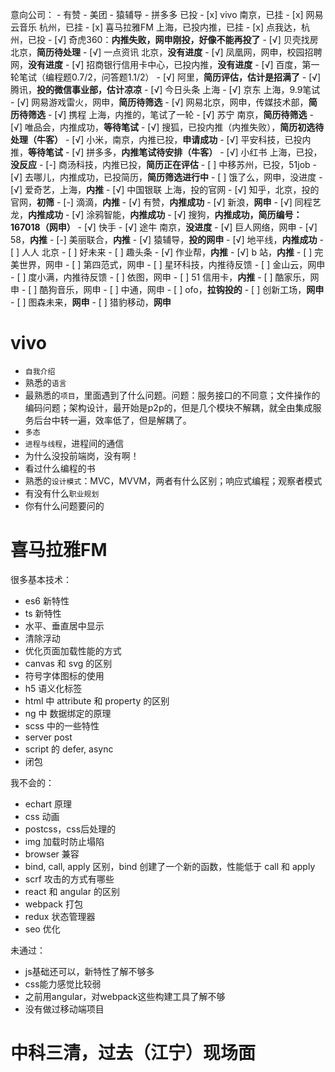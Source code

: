 意向公司：
    - 有赞
    - 美团
    - 猿辅导
    - 拼多多
已投
    - [x] vivo 南京，已挂
    - [x] 网易云音乐 杭州，已挂
    - [x] 喜马拉雅FM 上海，已投内推，已挂
    - [x] 点我达，杭州，已投
    - [√] 奇虎360：**内推失败，网申刚投，好像不能再投了**
    - [√] 贝壳找房 北京，**简历待处理**
    - [√] 一点资讯 北京，**没有进度**
    - [√] 凤凰网，网申，校园招聘网，**没有进度**
    - [√] 招商银行信用卡中心，已投内推，**没有进度**
    - [√] 百度，第一轮笔试（编程题0.7/2，问答题1.1/2）
    - [√] 阿里，**简历评估，估计是招满了**
    - [√] 腾讯，**投的微信事业部，估计凉凉**
    - [√] 今日头条 上海
    - [√] 京东 上海，9.9笔试
    - [√] 网易游戏雷火，网申，**简历待筛选**
    - [√] 网易北京，网申，传媒技术部，**简历待筛选**
    - [√] 携程 上海，内推的，笔试了一轮
    - [√] 苏宁 南京，**简历待筛选**
    - [√] 唯品会，内推成功，**等待笔试**
    - [√] 搜狐，已投内推（内推失败），**简历初选待处理（牛客）**
    - [√] 小米，南京，内推已投，**申请成功**
    - [√] 平安科技，已投内推，**等待笔试**
    - [√] 拼多多，**内推笔试待安排（牛客）**
    - [√] 小红书 上海，已投，**没反应**
    - [-] 商汤科技，内推已投，**简历正在评估**
    - [ ] 中移苏州，已投，51job
    - [√] 去哪儿，内推成功，已投简历，**简历筛选进行中**
    - [ ] 饿了么，网申，没进度
    - [√] 爱奇艺，上海，**内推**
    - [√] 中国银联 上海，投的官网
    - [√] 知乎，北京，投的官网，**初筛**
    - [-] 滴滴，**内推**
    - [√] 有赞，**内推成功**
    - [√] 新浪，**网申**
    - [√] 同程艺龙，**内推成功**
    - [√] 涂鸦智能，**内推成功**
    - [√] 搜狗，**内推成功，简历编号：167018（网申）**
    - [√] 快手
    - [√] 途牛 南京，**没进度**
    - [√] 巨人网络，网申
    - [√] 58，**内推**
    - [-] 美丽联合，**内推**
    - [√] 猿辅导，**投的网申**
    - [√] 地平线，**内推成功**
    - [ ] 人人 北京
    - [ ] 好未来
    - [ ] 趣头条
    - [√] 作业帮，**内推**
    - [√] b 站，**内推**
    - [ ] 完美世界，网申
    - [ ] 第四范式，网申
    - [ ] 星环科技，内推待反馈
    - [ ] 金山云，网申
    - [ ] 度小满，内推待反馈
    - [ ] 依图，网申
    - [ ] 51 信用卡，**内推**
    - [ ] 酷家乐，网申
    - [ ] 酷狗音乐，网申
    - [ ] 中通，网申
    - [ ] ofo，**拉钩投的**
    - [ ] 创新工场，**网申**
    - [ ] 图森未来，**网申**
    - [ ] 猎豹移动，**网申**

# vivo
- `自我介绍`
- 熟悉的`语言`
- 最熟悉的`项目`，里面遇到了什么问题。问题：服务接口的不同意；文件操作的编码问题；架构设计，最开始是p2p的，但是几个模块不解耦，就全由集成服务后台中转一遍，效率低了，但是解耦了。
- `多态`
- `进程与线程`，进程间的通信
- 为什么没投前端岗，没有啊！
- 看过什么编程的书
- 熟悉的`设计模式`：MVC，MVVM，两者有什么区别；响应式编程；观察者模式
- 有没有什么`职业规划`
- 你有什么问题要问的

# 喜马拉雅FM
很多基本技术：
- es6 新特性
- ts 新特性
- 水平、垂直居中显示
- 清除浮动
- 优化页面加载性能的方式
- canvas 和 svg 的区别
- 符号字体图标的使用
- h5 语义化标签
- html 中 attribute 和 property 的区别
- ng 中 数据绑定的原理
- scss 中的一些特性
- server post
- script 的 defer, async
- 闭包

我不会的：
- echart 原理
- css 动画
- postcss，css后处理的
- img 加载时防止塌陷
- browser 兼容
- bind, call, apply 区别，bind 创建了一个新的函数，性能低于 call 和 apply
- scrf 攻击的方式有哪些
- react 和 angular 的区别
- webpack 打包
- redux 状态管理器
- seo 优化

未通过：
- js基础还可以，新特性了解不够多
- css能力感觉比较弱
- 之前用angular，对webpack这些构建工具了解不够
- 没有做过移动端项目

# 中科三清，过去（江宁）现场面
